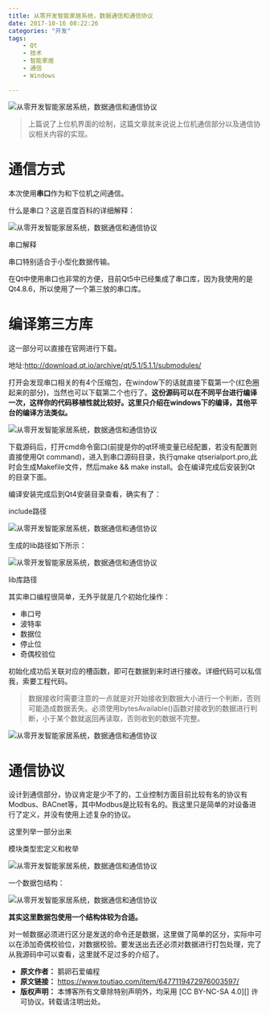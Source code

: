 ```yaml
---
title: 从零开发智能家居系统，数据通信和通信协议
date: 2017-10-16 08:22:26
categories: "开发"
tags:
	- Qt
	- 技术
	- 智能家居
	- 通信
	- Windows

---
```


![从零开发智能家居系统，数据通信和通信协议][AAAV-RRN2-YJBU.jpg]

> 上篇说了上位机界面的绘制，这篇文章就来说说上位机通信部分以及通信协议相关内容的实现。  
> 

# 通信方式 #

本次使用**串口**作为和下位机之间通信。  


什么是串口？这是百度百科的详细解释：

![从零开发智能家居系统，数据通信和通信协议][ARRI-JIUA-RVVB.jpg]

串口解释

串口特别适合于小型化数据传输。

在Qt中使用串口也非常的方便，目前Qt5中已经集成了串口库，因为我使用的是Qt4.8.6，所以使用了一个第三放的串口库。

# 编译第三方库 #

这一部分可以直接在官网进行下载。  


地址:http://download.qt.io/archive/qt/5.1/5.1.1/submodules/

打开会发现串口相关的有4个压缩包，在window下的话就直接下载第一个(红色圈起来的部分)，当然也可以下载第二个也行了。**这份源码可以在不同平台进行编译一次，这样你的代码移植性就比较好。这里只介绍在windows下的编译，其他平台的编译方法类似。**

![从零开发智能家居系统，数据通信和通信协议][VVJF-QFRF-JB2M.jpg]

下载源码后，打开cmd命令窗口(前提是你的qt环境变量已经配置，若没有配置则直接使用Qt command)，进入到串口源码目录，执行qmake qtserialport.pro,此时会生成Makefile文件，然后make && make install。会在编译完成后安装到Qt的目录下面。

编译安装完成后到Qt4安装目录查看，确实有了：

include路径

![从零开发智能家居系统，数据通信和通信协议][AJVI-QI6Z-3UEE.jpg]

生成的lib路径如下所示：

![从零开发智能家居系统，数据通信和通信协议][YAAQ-VMMI-I2IR.jpg]

lib库路径

其实串口编程很简单，无外乎就是几个初始化操作：

 *  串口号
 *  波特率
 *  数据位
 *  停止位
 *  奇偶校验位

初始化成功后关联对应的槽函数，即可在数据到来时进行接收。详细代码可以私信我，索要工程代码。

> 数据接收时需要注意的一点就是对开始接收到数据大小进行一个判断，否则可能造成数据丢失。必须使用bytesAvailable()函数对接收到的数据进行判断，小于某个数就返回再读取，否则收到的数据不完整。

![从零开发智能家居系统，数据通信和通信协议][AQAF-2EEJ-BUZY.jpg]

# 通信协议 #

设计到通信部分，协议肯定是少不了的，工业控制方面目前比较有名的协议有Modbus、BACnet等，其中Modbus是比较有名的。我这里只是简单的对设备进行了定义，并没有使用上述复杂的协议。

这里列举一部分出来

模块类型宏定义和枚举

![从零开发智能家居系统，数据通信和通信协议][MJRF-3YYE-FIIN.jpg]

一个数据包结构：  


![从零开发智能家居系统，数据通信和通信协议][IZMN-BUIB-MYIJ.jpg]

**其实这里数据包使用一个结构体较为合适。**  


对一帧数据必须进行区分是发送的命令还是数据，这里做了简单的区分，实际中可以在添加奇偶校验位，对数据校验。要发送出去还必须对数据进行打包处理，完了从我源码中可以查看，这里就不足过多的介绍了。


[AAAV-RRN2-YJBU.jpg]: /pro/os/crawler/AAAV-RRN2-YJBU.jpg
[ARRI-JIUA-RVVB.jpg]: /pro/os/crawler/ARRI-JIUA-RVVB.jpg
[VVJF-QFRF-JB2M.jpg]: /pro/os/crawler/VVJF-QFRF-JB2M.jpg
[AJVI-QI6Z-3UEE.jpg]: /pro/os/crawler/AJVI-QI6Z-3UEE.jpg
[YAAQ-VMMI-I2IR.jpg]: /pro/os/crawler/YAAQ-VMMI-I2IR.jpg
[AQAF-2EEJ-BUZY.jpg]: /pro/os/crawler/AQAF-2EEJ-BUZY.jpg
[MJRF-3YYE-FIIN.jpg]: /pro/os/crawler/MJRF-3YYE-FIIN.jpg
[IZMN-BUIB-MYIJ.jpg]: /pro/os/crawler/IZMN-BUIB-MYIJ.jpg
 *  **原文作者：** 鹅卵石爱编程
 *  **原文链接：** https://www.toutiao.com/item/6477119472976003597/
 *  **版权声明：** 本博客所有文章除特别声明外，均采用 [CC BY-NC-SA 4.0][] 许可协议。转载请注明出处。